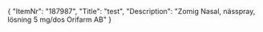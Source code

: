{
  "ItemNr": "187987",
  "Title": "test",
  "Description": "Zomig Nasal, nässpray, lösning 5 mg/dos Orifarm AB"
}